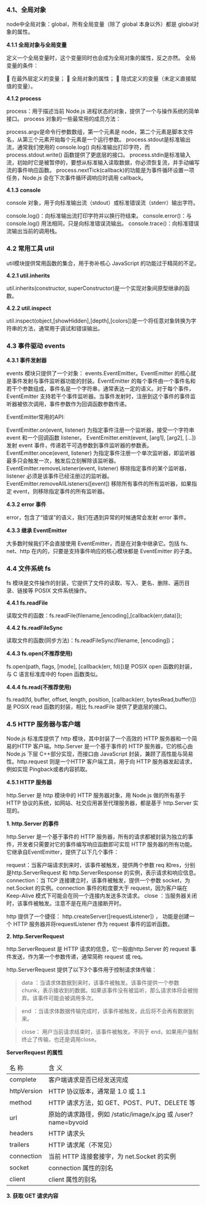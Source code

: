 <h3>4.1、全局对象</h3>

node中全局对象：global，所有全局变量（除了 global 本身以外）都是 global对象的属性。

<b>4.1.1 全局对象与全局变量</b>

定义一个全局变量时，这个变量同时也会成为全局对象的属性，反之亦然。 全局变量的条件：

 在最外层定义的变量；
 全局对象的属性；
 隐式定义的变量（未定义直接赋值的变量）。

<b>4.1.2 process</b>

process：用于描述当前 Node.js 进程状态的对象，提供了一个与操作系统的简单接口。 process 对象的一些最常用的成员方法：

process.argv是命令行参数数组，第一个元素是 node，第二个元素是脚本文件名，从第三个元素开始每个元素是一个运行参数。
process.stdout是标准输出流，通常我们使用的 console.log() 向标准输出打印字符，而 process.stdout.write() 函数提供了更底层的接口。
process.stdin是标准输入流，初始时它是被暂停的，要想从标准输入读取数据，你必须恢复流，并手动编写流的事件响应函数。
process.nextTick(callback)的功能是为事件循环设置一项任务，Node.js 会在下次事件循环调响应时调用 callback。

<b>4.1.3 console</b>

console 对象，用于向标准输出流（stdout）或标准错误流（stderr）输出字符。

console.log()：向标准输出流打印字符并以换行符结束。
console.error()：与 console.log() 用法相同，只是向标准错误流输出。
console.trace()：向标准错误流输出当前的调用栈。


<h3>4.2 常用工具 util</h3>

util模块提供常用函数的集合，用于弥补核心 JavaScript 的功能过于精简的不足。

<b>4.2.1 util.inherits</b>

util.inherits(constructor, superConstructor)是一个实现对象间原型继承的函数。

<b>4.2.2 util.inspect</b>

util.inspect(object,[showHidden],[depth],[colors])是一个将任意对象转换为字符串的方法，通常用于调试和错误输出。


<h3>4.3 事件驱动 events</h3>

<b>4.3.1 事件发射器</b>

events 模块只提供了一个对象： events.EventEmitter。EventEmitter 的核心就是事件发射与事件监听器功能的封装。EventEmitter 的每个事件由一个事件名和若干个参数组成，事件名是一个字符串，通常表达一定的语义。对于每个事件，EventEmitter 支持若干个事件监听器。当事件发射时，注册到这个事件的事件监听器被依次调用，事件参数作为回调函数参数传递。

EventEmitter常用的API:

EventEmitter.on(event, listener) 为指定事件注册一个监听器，接受一个字符串 event 和一个回调函数 listener。
EventEmitter.emit(event, [arg1], [arg2], [...]) 发射 event 事件，传递若干可选参数到事件监听器的参数表。
EventEmitter.once(event, listener) 为指定事件注册一个单次监听器，即监听器最多只会触发一次，触发后立刻解除该监听器。
EventEmitter.removeListener(event, listener) 移除指定事件的某个监听器，listener 必须是该事件已经注册过的监听器。
EventEmitter.removeAllListeners([event]) 移除所有事件的所有监听器，如果指定 event，则移除指定事件的所有监听器。

<b>4.3.2 error 事件</b>

error，包含了“错误”的语义，我们在遇到异常的时候通常会发射 error 事件。

<b>4.3.3 继承 EventEmitter</b>

大多数时候我们不会直接使用 EventEmitter，而是在对象中继承它。包括 fs、net、http 在内的，只要是支持事件响应的核心模块都是 EventEmitter 的子类。


<h3>4.4 文件系统 fs</h3>

fs 模块是文件操作的封装，它提供了文件的读取、写入、更名、删除、遍历目录、链接等 POSIX 文件系统操作。

<b>4.4.1 fs.readFile</b>

读取文件的函数：fs.readFile(filename,[encoding],[callback(err,data)]);

<b>4.4.2 fs.readFileSync</b>

读取文件的函数(同步方法)：fs.readFileSync(filename, [encoding])；

<b>4.4.3 fs.open(不推荐使用)</b>

fs.open(path, flags, [mode], [callback(err, fd)])是 POSIX open 函数的封装，与 C 语言标准库中的 fopen 函数类似。

<b>4.4.4 fs.read(不推荐使用)</b>

fs.read(fd, buffer, offset, length, position, [callback(err, bytesRead,buffer)])是 POSIX read 函数的封装，相比 fs.readFile 提供了更底层的接口。


<h3>4.5 HTTP 服务器与客户端</h3>

Node.js 标准库提供了 http 模块，其中封装了一个高效的 HTTP 服务器和一个简易的HTTP 客户端。http.Server 是一个基于事件的 HTTP 服务器，它的核心由 Node.js 下层 C++部分实现，而接口由 JavaScript 封装，兼顾了高性能与简易性。http.request 则是一个HTTP 客户端工具，用于向 HTTP 服务器发起请求，例如实现 Pingback或者内容抓取。

<b>4.5.1 HTTP 服务器</b>

http.Server 是 http 模块中的 HTTP 服务器对象，用 Node.js 做的所有基于 HTTP 协议的系统，如网站、社交应用甚至代理服务器，都是基于 http.Server 实现的。

<b>1. http.Server 的事件</b>

http.Server 是一个基于事件的 HTTP 服务器，所有的请求都被封装为独立的事件，开发者只需要对它的事件编写响应函数即可实现 HTTP 服务器的所有功能。它继承自EventEmitter，提供了以下几个事件：

request：当客户端请求到来时，该事件被触发，提供两个参数 req 和res，分别是http.ServerRequest 和 http.ServerResponse 的实例，表示请求和响应信息。
connection：当 TCP 连接建立时，该事件被触发，提供一个参数 socket，为net.Socket 的实例。connection 事件的粒度要大于 request，因为客户端在Keep-Alive 模式下可能会在同一个连接内发送多次请求。
close ：当服务器关闭时，该事件被触发。注意不是在用户连接断开时。

http 提供了一个捷径： http.createServer([requestListener]) ， 功能是创建一个 HTTP 服务器并将requestListener 作为 request 事件的监听函数。

<b>2. http.ServerRequest</b>

http.ServerRequest 是 HTTP 请求的信息，它一般由http.Server 的 request 事件发送，作为第一个参数传递，通常简称 request 或 req。

http.ServerRequest 提供了以下3个事件用于控制请求体传输：

>data ：当请求体数据到来时，该事件被触发。该事件提供一个参数 chunk，表示接收到的数据。如果该事件没有被监听，那么请求体将会被抛弃。该事件可能会被调用多次。

>end ：当请求体数据传输完成时，该事件被触发，此后将不会再有数据到来。

>close： 用户当前请求结束时，该事件被触发。不同于 end，如果用户强制终止了传输，也还是调用close。

<b>ServerRequest 的属性</b>

<table>
	<thead>
		<tr>
			<td>名 称</td>
			<td>含 义</td>
		</tr>
	</thead>
	<tbody>
		<tr>
			<td>complete</td>
			<td>客户端请求是否已经发送完成</td>
		</tr>
		<tr>
			<td>httpVersion</td>
			<td>HTTP 协议版本，通常是 1.0 或 1.1</td>
		</tr>
		<tr>
			<td>method</td>
			<td>HTTP 请求方法，如 GET、POST、PUT、DELETE 等</td>
		</tr>
		<tr>
			<td>url</td>
			<td>原始的请求路径，例如 /static/image/x.jpg 或 /user?name=byvoid</td>
		</tr>
		<tr>
			<td>headers</td>
			<td>HTTP 请求头</td>
		</tr>
		<tr>
			<td>trailers</td>
			<td>HTTP 请求尾（不常见）</td>
		</tr>
		<tr>
			<td>connection</td>
			<td>当前 HTTP 连接套接字，为 net.Socket 的实例</td>
		</tr>
		<tr>
			<td>socket</td>
			<td>connection 属性的别名</td>
		</tr>
		<tr>
			<td>client</td>
			<td>client 属性的别名</td>
		</tr>
	</tbody>
</table>

<b>3. 获取 GET 请求内容</b>